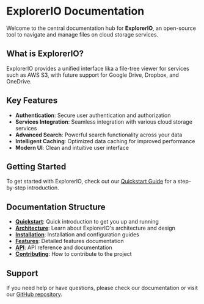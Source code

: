 # ExplorerIO Documentation

Welcome to the central documentation hub for **ExplorerIO**, an open-source tool to navigate and manage files on cloud storage services.

## What is ExplorerIO?

ExplorerIO provides a unified interface lika a file-tree viewer for services such as AWS S3, with future support for Google Drive, Dropbox, and OneDrive.

## Key Features

- **Authentication**: Secure user authentication and authorization
- **Services Integration**: Seamless integration with various cloud storage services
- **Advanced Search**: Powerful search functionality across your data
- **Intelligent Caching**: Optimized data caching for improved performance
- **Modern UI**: Clean and intuitive user interface

## Getting Started

To get started with ExplorerIO, check out our [Quickstart Guide](getting-started/quickstart.md) for a step-by-step introduction.

## Documentation Structure

- **[Quickstart](getting-started/quickstart.md)**: Quick introduction to get you up and running
- **[Architecture](architecture/overview.md)**: Learn about ExplorerIO's architecture and design
- **[Installation](installation/docker-compose.md)**: Installation and configuration guides
- **[Features](features/authentication.md)**: Detailed features documentation
- **[API](api/overview.md)**: API reference and documentation
- **[Contributing](contributing/guidelines.md)**: How to contribute to the project

## Support

If you need help or have questions, please check our documentation or visit our [GitHub repository](https://github.com/stars/gelonezi/lists/explorerio).
